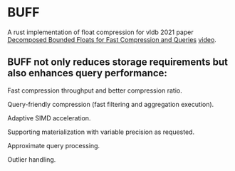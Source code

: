 # BUFF
A rust implementation of float compression for vldb 2021 paper [Decomposed Bounded Floats for Fast Compression and Queries](http://vldb.org/pvldb/vol14/p2586-liu.pdf) [video](https://youtu.be/Krn98iPY99o). 

## BUFF not only reduces storage requirements but also enhances query performance:

Fast compression throughput and better compression ratio.

Query-friendly compression (fast filtering and aggregation execution).

Adaptive SIMD acceleration.

Supporting materialization with variable precision as requested.

Approximate query processing.

Outlier handling.
